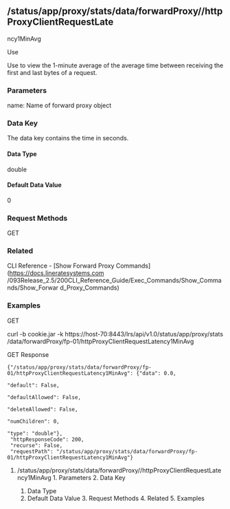 ## /status/app/proxy/stats/data/forwardProxy/<name>/httpProxyClientRequestLate
ncy1MinAvg

Use

Use to view the 1-minute average of the average time between receiving the
first and last bytes of a request.

### Parameters

name: Name of forward proxy object

### Data Key

The data key contains the time in seconds.

#### Data Type

double

#### Default Data Value

0

### Request Methods

GET

### Related

CLI Reference - [Show Forward Proxy Commands](https://docs.lineratesystems.com
/093Release_2.5/200CLI_Reference_Guide/Exec_Commands/Show_Commands/Show_Forwar
d_Proxy_Commands)

### Examples

GET

curl -b cookie.jar -k https://host-70:8443/lrs/api/v1.0/status/app/proxy/stats
/data/forwardProxy/fp-01/httpProxyClientRequestLatency1MinAvg

GET Response

    
    {"/status/app/proxy/stats/data/forwardProxy/fp-01/httpProxyClientRequestLatency1MinAvg": {"data": 0.0,
                                                                                               "default": False,
                                                                                               "defaultAllowed": False,
                                                                                               "deleteAllowed": False,
                                                                                               "numChildren": 0,
                                                                                               "type": "double"},
     "httpResponseCode": 200,
     "recurse": False,
     "requestPath": "/status/app/proxy/stats/data/forwardProxy/fp-01/httpProxyClientRequestLatency1MinAvg"}
    

  1. /status/app/proxy/stats/data/forwardProxy/<name>/httpProxyClientRequestLatency1MinAvg
    1. Parameters
    2. Data Key
      1. Data Type
      2. Default Data Value
    3. Request Methods
    4. Related
    5. Examples

